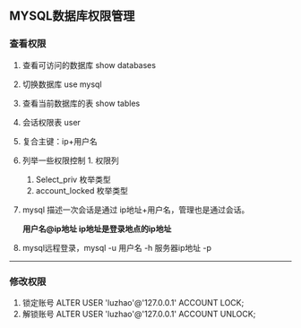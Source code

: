 ## MYSQL数据库权限管理

### 查看权限

1. 查看可访问的数据库 show databases
2. 切换数据库 use mysql
3. 查看当前数据库的表 show tables
4. 会话权限表 user
  1. 复合主键：ip+用户名
  2. 列举一些权限控制
    1. 权限列
    	1. Select_priv 枚举类型
    	2. account_locked 枚举类型
  3. mysql 描述一次会话是通过 ip地址+用户名，管理也是通过会话。
  	 
     **用户名@ip地址 ip地址是登录地点的ip地址**
     
  4. mysql远程登录，mysql -u 用户名 -h 服务器ip地址 -p

---

### 修改权限

1. 锁定账号 ALTER USER 'luzhao'@'127.0.0.1' ACCOUNT LOCK;
2. 解锁账号 ALTER USER 'luzhao'@'127.0.0.1' ACCOUNT UNLOCK;